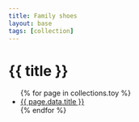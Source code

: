 ```yaml
---
title: Family shoes
layout: base
tags: [collection]
---
```


# {{ title }}

<ul>
  {% for page in collections.toy %}
    <li><a href="{{ page.url }}">{{ page.data.title }}</a></li>
  {% endfor %}
</ul>